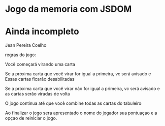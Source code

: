 # Jogo da memoria com JSDOM
# Ainda incompleto  


Jean Pereira Coelho


regras do jogo:


Você começará virando uma carta


Se a próxima carta que você virar for igual a primeira, vc será avisado e Essas cartas ficarão desabilitadas


Se a próxima carta que você virar não for igual a primeira, vc será avisado e as cartas serão viradas de volta


O jogo continua até que você combine todas as cartas do tabuleiro


Ao finalizar o jogo sera apresentado o nome do jogador sua pontuaçao  e a opçao de reiniciar o jogo.
 
